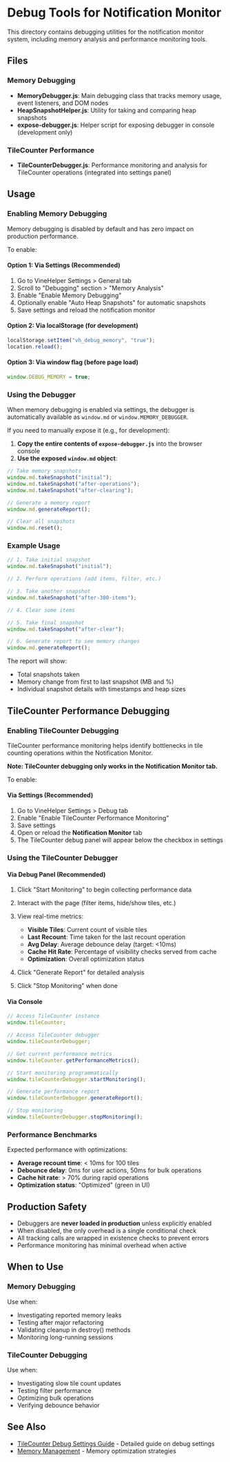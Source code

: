 # Debug Tools for Notification Monitor

This directory contains debugging utilities for the notification monitor system, including memory analysis and performance monitoring tools.

## Files

### Memory Debugging

- **MemoryDebugger.js**: Main debugging class that tracks memory usage, event listeners, and DOM nodes
- **HeapSnapshotHelper.js**: Utility for taking and comparing heap snapshots
- **expose-debugger.js**: Helper script for exposing debugger in console (development only)

### TileCounter Performance

- **TileCounterDebugger.js**: Performance monitoring and analysis for TileCounter operations (integrated into settings panel)

## Usage

### Enabling Memory Debugging

Memory debugging is disabled by default and has zero impact on production performance.

To enable:

#### Option 1: Via Settings (Recommended)

1. Go to VineHelper Settings > General tab
2. Scroll to "Debugging" section > "Memory Analysis"
3. Enable "Enable Memory Debugging"
4. Optionally enable "Auto Heap Snapshots" for automatic snapshots
5. Save settings and reload the notification monitor

#### Option 2: Via localStorage (for development)

```javascript
localStorage.setItem("vh_debug_memory", "true");
location.reload();
```

#### Option 3: Via window flag (before page load)

```javascript
window.DEBUG_MEMORY = true;
```

### Using the Debugger

When memory debugging is enabled via settings, the debugger is automatically available as `window.md` or `window.MEMORY_DEBUGGER`.

If you need to manually expose it (e.g., for development):

1. **Copy the entire contents of `expose-debugger.js`** into the browser console
2. **Use the exposed `window.md` object**:

```javascript
// Take memory snapshots
window.md.takeSnapshot("initial");
window.md.takeSnapshot("after-operations");
window.md.takeSnapshot("after-clearing");

// Generate a memory report
window.md.generateReport();

// Clear all snapshots
window.md.reset();
```

### Example Usage

```javascript
// 1. Take initial snapshot
window.md.takeSnapshot("initial");

// 2. Perform operations (add items, filter, etc.)

// 3. Take another snapshot
window.md.takeSnapshot("after-300-items");

// 4. Clear some items

// 5. Take final snapshot
window.md.takeSnapshot("after-clear");

// 6. Generate report to see memory changes
window.md.generateReport();
```

The report will show:

- Total snapshots taken
- Memory change from first to last snapshot (MB and %)
- Individual snapshot details with timestamps and heap sizes

## TileCounter Performance Debugging

### Enabling TileCounter Debugging

TileCounter performance monitoring helps identify bottlenecks in tile counting operations within the Notification Monitor.

**Note: TileCounter debugging only works in the Notification Monitor tab.**

To enable:

#### Via Settings (Recommended)

1. Go to VineHelper Settings > Debug tab
2. Enable "Enable TileCounter Performance Monitoring"
3. Save settings
4. Open or reload the **Notification Monitor** tab
5. The TileCounter debug panel will appear below the checkbox in settings

### Using the TileCounter Debugger

#### Via Debug Panel (Recommended)

1. Click "Start Monitoring" to begin collecting performance data
2. Interact with the page (filter items, hide/show tiles, etc.)
3. View real-time metrics:
    - **Visible Tiles**: Current count of visible tiles
    - **Last Recount**: Time taken for the last recount operation
    - **Avg Delay**: Average debounce delay (target: <10ms)
    - **Cache Hit Rate**: Percentage of visibility checks served from cache
    - **Optimization**: Overall optimization status

4. Click "Generate Report" for detailed analysis
5. Click "Stop Monitoring" when done

#### Via Console

```javascript
// Access TileCounter instance
window.tileCounter;

// Access TileCounter debugger
window.tileCounterDebugger;

// Get current performance metrics
window.tileCounter.getPerformanceMetrics();

// Start monitoring programmatically
window.tileCounterDebugger.startMonitoring();

// Generate performance report
window.tileCounterDebugger.generateReport();

// Stop monitoring
window.tileCounterDebugger.stopMonitoring();
```

### Performance Benchmarks

Expected performance with optimizations:

- **Average recount time**: < 10ms for 100 tiles
- **Debounce delay**: 0ms for user actions, 50ms for bulk operations
- **Cache hit rate**: > 70% during rapid operations
- **Optimization status**: "Optimized" (green in UI)

## Production Safety

- Debuggers are **never loaded in production** unless explicitly enabled
- When disabled, the only overhead is a single conditional check
- All tracking calls are wrapped in existence checks to prevent errors
- Performance monitoring has minimal overhead when active

## When to Use

### Memory Debugging

Use when:

- Investigating reported memory leaks
- Testing after major refactoring
- Validating cleanup in destroy() methods
- Monitoring long-running sessions

### TileCounter Debugging

Use when:

- Investigating slow tile count updates
- Testing filter performance
- Optimizing bulk operations
- Verifying debounce behavior

## See Also

- [TileCounter Debug Settings Guide](/docs/TILECOUNTER_DEBUG_SETTINGS.md) - Detailed guide on debug settings
- [Memory Management](/docs/MEMORY_MANAGEMENT.md) - Memory optimization strategies
